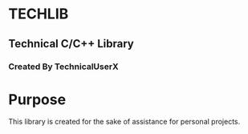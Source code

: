 # TECHLIB
## Technical C/C++ Library
### Created By TechnicalUserX

# Purpose
This library is created for the sake of assistance for personal projects.
